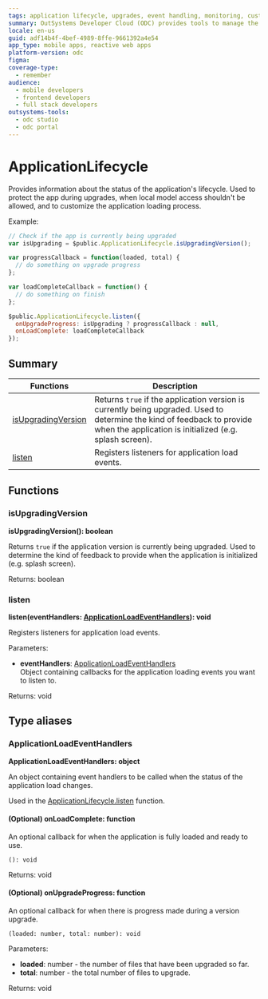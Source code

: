```yaml
---
tags: application lifecycle, upgrades, event handling, monitoring, customization
summary: OutSystems Developer Cloud (ODC) provides tools to manage the application lifecycle, including monitoring upgrades and customizing the loading process.
locale: en-us
guid: adf14b4f-4bef-4989-8ffe-9661392a4e54
app_type: mobile apps, reactive web apps
platform-version: odc
figma:
coverage-type:
  - remember
audience:
  - mobile developers
  - frontend developers
  - full stack developers
outsystems-tools:
  - odc studio
  - odc portal
---
```

# ApplicationLifecycle

Provides information about the status of the application's lifecycle. Used to protect the app during upgrades, when local model access shouldn't be allowed, and to customize the application loading process.

Example:

```javascript
// Check if the app is currently being upgraded
var isUpgrading = $public.ApplicationLifecycle.isUpgradingVersion();

var progressCallback = function(loaded, total) {
  // do something on upgrade progress
};

var loadCompleteCallback = function() {
  // do something on finish
};

$public.ApplicationLifecycle.listen({
  onUpgradeProgress: isUpgrading ? progressCallback : null,
  onLoadComplete: loadCompleteCallback
});
```

## Summary

|Functions|Description|
|---|---|
|[isUpgradingVersion](#isupgradingversion)|Returns `true` if the application version is currently being upgraded. Used to determine the kind of feedback to provide when the application is initialized (e.g. splash screen).|
|[listen](#listen)|Registers listeners for application load events.|

## Functions

### isUpgradingVersion

**isUpgradingVersion(): boolean**

Returns `true` if the application version is currently being upgraded. Used to determine the kind of feedback to provide when the application is initialized (e.g. splash screen).

Returns: boolean

### listen

**listen(eventHandlers: [ApplicationLoadEventHandlers](applicationlifecycle.md#applicationloadeventhandlers)): void**

Registers listeners for application load events.

Parameters:

* **eventHandlers**: [ApplicationLoadEventHandlers](#applicationloadeventhandlers)<br/> Object containing callbacks for the application loading events you want to listen to.

Returns: void

## Type aliases

### ApplicationLoadEventHandlers

**ApplicationLoadEventHandlers: object**

An object containing event handlers to be called when the status of the application load changes.

Used in the [ApplicationLifecycle.listen](#listen) function.

#### (Optional) **onLoadComplete**: function

An optional callback for when the application is fully loaded and ready to use.

`(): void`

Returns: void

#### (Optional) **onUpgradeProgress**: function

An optional callback for when there is progress made during a version upgrade.

`(loaded: number, total: number): void`

Parameters:

* **loaded**: number - the number of files that have been upgraded so far.
* **total**: number - the total number of files to upgrade.

Returns: void

